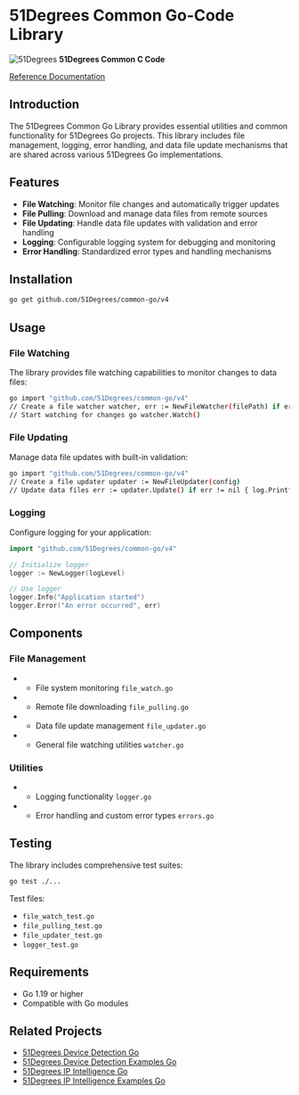 # 51Degrees Common Go-Code Library

![51Degrees](https://51degrees.com/DesktopModules/FiftyOne/Distributor/Logo.ashx?utm_source=github&utm_medium=repository&utm_content=home&utm_campaign=c-open-source "Data rewards the curious") **51Degrees Common C Code**

[Reference Documentation](https://51degrees.github.io/ip-intelligence-go/4.4/examples.html "Reference documentation")

## Introduction

The 51Degrees Common Go Library provides essential utilities and common functionality for 51Degrees Go projects. This library includes file management, logging, error handling, and data file update mechanisms that are shared across various 51Degrees Go implementations.

## Features

- **File Watching**: Monitor file changes and automatically trigger updates
- **File Pulling**: Download and manage data files from remote sources
- **File Updating**: Handle data file updates with validation and error handling
- **Logging**: Configurable logging system for debugging and monitoring
- **Error Handling**: Standardized error types and handling mechanisms

## Installation

```bash
go get github.com/51Degrees/common-go/v4
```

## Usage

### File Watching

The library provides file watching capabilities to monitor changes to data files:

```bash
go import "github.com/51Degrees/common-go/v4"
// Create a file watcher watcher, err := NewFileWatcher(filePath) if err != nil { log.Fatal(err) }
// Start watching for changes go watcher.Watch()
```


### File Updating

Manage data file updates with built-in validation:

```bash
go import "github.com/51Degrees/common-go/v4"
// Create a file updater updater := NewFileUpdater(config)
// Update data files err := updater.Update() if err != nil { log.Printf("Update failed: %v", err) }

```


### Logging

Configure logging for your application:

```go
import "github.com/51Degrees/common-go/v4"

// Initialize logger
logger := NewLogger(logLevel)

// Use logger
logger.Info("Application started")
logger.Error("An error occurred", err)
```

## Components
### File Management
- - File system monitoring `file_watch.go`
- - Remote file downloading `file_pulling.go`
- - Data file update management `file_updater.go`
- - General file watching utilities `watcher.go`

### Utilities
- - Logging functionality `logger.go`
- - Error handling and custom error types `errors.go`

## Testing
The library includes comprehensive test suites:

```bash
go test ./...
```

Test files:
- `file_watch_test.go`
- `file_pulling_test.go`
- `file_updater_test.go`
- `logger_test.go`

## Requirements
- Go 1.19 or higher
- Compatible with Go modules

## Related Projects
- [51Degrees Device Detection Go](https://github.com/51Degrees/device-detection-go)
- [51Degrees Device Detection Examples Go](https://github.com/51Degrees/device-detection-examples-go)
- [51Degrees IP Intelligence Go](https://github.com/51Degrees/ip-intelligence-go)
- [51Degrees IP Intelligence Examples Go](https://github.com/51Degrees/ip-intelligence-examples-go)
